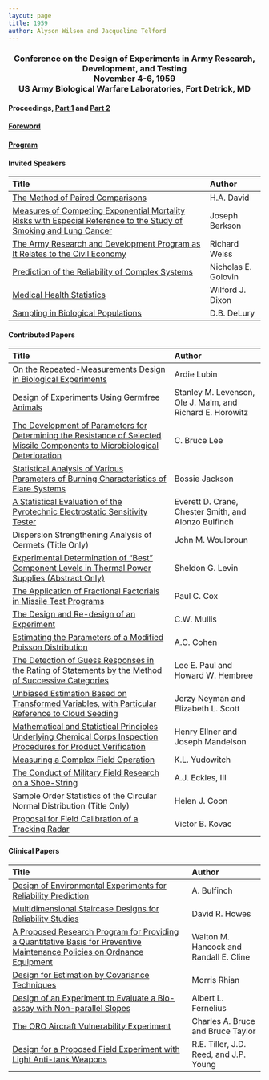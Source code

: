 ```yaml
---
layout: page
title: 1959
author: Alyson Wilson and Jacqueline Telford
---
```

<div align="center"><h3>Conference on the Design of Experiments in Army Research, Development, and Testing<br>
November 4-6, 1959<br>
US Army Biological Warfare Laboratories, Fort Detrick, MD</h3></div>


#### Proceedings, [Part 1](https://alysongwilson.github.io/ACAS/DOE1/DOE05_Part1.pdf#page=2) and [Part 2](https://alysongwilson.github.io/ACAS/DOE1/DOE05_Part2.pdf#page=1)

#### [Foreword](https://alysongwilson.github.io/ACAS/DOE1/DOE05_Part1.pdf#page=7)

#### [Program](https://alysongwilson.github.io/ACAS/DOE1/DOE05_Part1.pdf#page=8)


#### Invited Speakers

| Title | Author |
| :--- | :--- |
| [The Method of Paired Comparisons](https://alysongwilson.github.io/ACAS/DOE1/DOE05_Part1.pdf#page=15) | H.A. David |
| [Measures of Competing Exponential Mortality Risks with Especial Reference to the Study of Smoking and Lung Cancer](https://alysongwilson.github.io/ACAS/DOE1/DOE05_Part1.pdf#page=28) | Joseph Berkson |
| [The Army Research and Development Program as It Relates to the Civil Economy](https://alysongwilson.github.io/ACAS/DOE1/DOE05_Part1.pdf#page=43) | Richard Weiss |
| [Prediction of the Reliability of Complex Systems](https://alysongwilson.github.io/ACAS/DOE1/DOE05_Part1.pdf#page=94) | Nicholas E. Golovin |
| [Medical Health Statistics](https://alysongwilson.github.io/ACAS/DOE1/DOE05_Part2.pdf#page=87) | Wilford J. Dixon |
| [Sampling in Biological Populations](https://alysongwilson.github.io/ACAS/DOE1/DOE05_Part2.pdf#page=98) | D.B. DeLury |


#### Contributed Papers

| Title | Author |
| :--- | :--- |
| [On the Repeated-Measurements Design in Biological Experiments](https://alysongwilson.github.io/ACAS/DOE1/DOE05_Part1.pdf#page=117) | Ardie Lubin |
| [Design of Experiments Using Germfree Animals](https://alysongwilson.github.io/ACAS/DOE1/DOE05_Part1.pdf#page=126) | Stanley M. Levenson, Ole J. Malm, and Richard E. Horowitz |
| [The Development of Parameters for Determining the Resistance of Selected Missile Components to Microbiological Deterioration](https://alysongwilson.github.io/ACAS/DOE1/DOE05_Part1.pdf#page=142) | C. Bruce Lee |
| [Statistical Analysis of Various Parameters of Burning Characteristics of Flare Systems](https://alysongwilson.github.io/ACAS/DOE1/DOE05_Part2.pdf#page=37) | Bossie Jackson |
| [A Statistical Evaluation of the Pyrotechnic Electrostatic Sensitivity Tester](https://alysongwilson.github.io/ACAS/DOE1/DOE05_Part2.pdf#page=62) | Everett D. Crane, Chester Smith, and Alonzo Bulfinch |
| Dispersion Strengthening Analysis of Cermets (Title Only) | John M. Woulbroun |
| [Experimental Determination of “Best” Component Levels in Thermal Power Supplies (Abstract Only)](https://alysongwilson.github.io/ACAS/DOE1/DOE05_Part2.pdf#page=86) | Sheldon G. Levin |
| [The Application of Fractional Factorials in Missile Test Programs](https://alysongwilson.github.io/ACAS/DOE1/DOE05_Part2.pdf#page=105) | Paul C. Cox |
| [The Design and Re-design of an Experiment](https://alysongwilson.github.io/ACAS/DOE1/DOE05_Part2.pdf#page=110) |  C.W. Mullis |
| [Estimating the Parameters of a Modified Poisson Distribution](https://alysongwilson.github.io/ACAS/DOE1/DOE05_Part2.pdf#page=122) | A.C. Cohen |
| [The Detection of Guess Responses in the Rating of Statements by the Method of Successive Categories](https://alysongwilson.github.io/ACAS/DOE1/DOE05_Part2.pdf#page=128) | Lee E. Paul and Howard W. Hembree |
| [Unbiased Estimation Based on Transformed Variables, with Particular Reference to Cloud Seeding](https://alysongwilson.github.io/ACAS/DOE1/DOE05_Part2.pdf#page=159) | Jerzy Neyman and Elizabeth L. Scott |
| [Mathematical and Statistical Principles Underlying Chemical Corps Inspection Procedures for Product Verification](https://alysongwilson.github.io/ACAS/DOE1/DOE05_Part2.pdf#page=177) | Henry Ellner and Joseph Mandelson |
| [Measuring a Complex Field Operation](https://alysongwilson.github.io/ACAS/DOE1/DOE05_Part2.pdf#page=196) | K.L. Yudowitch |
| [The Conduct of Military Field Research on a Shoe-String](https://alysongwilson.github.io/ACAS/DOE1/DOE05_Part2.pdf#page=201) | A.J. Eckles, III |
| Sample Order Statistics of the Circular Normal Distribution (Title Only) | Helen J. Coon |
| [Proposal for Field Calibration of a Tracking Radar](https://alysongwilson.github.io/ACAS/DOE1/DOE05_Part2.pdf#page=215) | Victor B. Kovac |


#### Clinical Papers
 
| Title | Author |
| :--- | :--- |
| [Design of Environmental Experiments for Reliability Prediction](https://alysongwilson.github.io/ACAS/DOE1/DOE05_Part2.pdf#page=1) | A. Bulfinch |
| [Multidimensional Staircase Designs for Reliability Studies](https://alysongwilson.github.io/ACAS/DOE1/DOE05_Part2.pdf#page=20) | David R. Howes |
| [A Proposed Research Program for Providing a Quantitative Basis for Preventive Maintenance Policies on Ordnance Equipment](https://alysongwilson.github.io/ACAS/DOE1/DOE05_Part2.pdf#page=24) | Walton M. Hancock and Randall E. Cline |
| [Design for Estimation by Covariance Techniques](https://alysongwilson.github.io/ACAS/DOE1/DOE05_Part2.pdf#page=136) | Morris Rhian |
| [Design of an Experiment to Evaluate a Bio-assay with Non-parallel Slopes](https://alysongwilson.github.io/ACAS/DOE1/DOE05_Part2.pdf#page=142) | Albert L. Fernelius |
| [The ORO Aircraft Vulnerability Experiment](https://alysongwilson.github.io/ACAS/DOE1/DOE05_Part2.pdf#page=145) | Charles A. Bruce and Bruce Taylor |
| [Design for a Proposed Field Experiment with Light Anti-tank Weapons](https://alysongwilson.github.io/ACAS/DOE1/DOE05_Part2.pdf#page=153) | R.E. Tiller, J.D. Reed, and J.P. Young |
